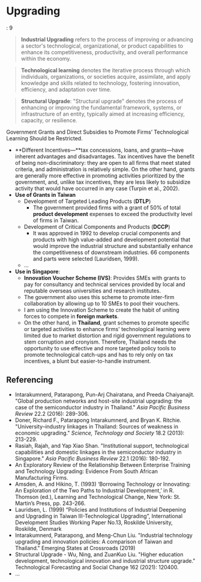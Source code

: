 # Upgrading

: 9

> **Industrial Upgrading** refers to the process of improving or advancing a sector's technological, organizational, or product capabilities to enhance its competitiveness, productivity, and overall performance within the economy.
> 

> **Technological learning** denotes the iterative process through which individuals, organizations, or societies acquire, assimilate, and apply knowledge and skills related to technology, fostering innovation, efficiency, and adaptation over time.
> 

> **Structural Upgrade**:  "Structural upgrade" denotes the process of enhancing or improving the fundamental framework, systems, or infrastructure of an entity, typically aimed at increasing efficiency, capacity, or resilience.
> 

Government Grants and Direct Subsidies to Promote Firms’ Technological Learning Should be Restricted.

- **Different Incentives—**tax concessions, loans, and grants—have inherent advantages and disadvantages. Tax incentives have the benefit of being non-discriminatory: they are open to all firms that meet stated criteria, and administration is relatively simple. On the other hand, grants are generally more effective in promoting activities prioritized by the government, and, unlike tax incentives, they are less likely to subsidize activity that would have occurred in any case (Turpin et al., 2002).
- **Use of Grants in Taiwan**
    - Development of Targeted Leading Products (**DTLP**)
        - The government provided firms with a grant of 50% of total **product development** expenses to exceed the productivity level of firms in Taiwan.
    - Development of Critical Components and Products (**DCCP**)
        - It was approved in 1992 to develop crucial components and products with high value-added and development potential that would improve the industrial structure and substantially enhance the competitiveness of downstream industries. 66 components and parts were selected (Lauridsen, 1999).
    - …
- **Use in Singapore**:
    - **Innovation Voucher Scheme (IVS)**:  Provides SMEs with grants to pay for consultancy and technical services provided by local and reputable overseas universities and research institutes.
    - The government also uses this scheme to promote inter-firm collaboration by allowing up to 10 SMEs to pool their vouchers.
    - I am using the Innovation Scheme to create the habit of uniting forces to compete in **foreign markets**.
    - On the other hand, in **Thailand**, grant schemes to promote specific or targeted activities to enhance firms' technological learning were limited due to market distortion and rigid government regulations to stem corruption and cronyism. Therefore, Thailand needs the opportunity to use effective and more targeted policy tools to promote technological catch-ups and has to rely only on tax incentives, a blunt but easier-to-handle instrument.

## Referencing

- Intarakumnerd, Patarapong, Pun-Arj Chairatana, and Preeda Chaiyanajit.  "Global production networks and host-site industrial upgrading: the case  of the semiconductor industry in Thailand." *Asia Pacific Business Review* 22.2 (2016): 289-306.
- Doner, Richard F., Patarapong Intarakumnerd, and Bryan K. Ritchie. 
"University–industry linkages in Thailand: Sources of weakness in  economic upgrading." *Science, Technology and Society* 18.2 (2013): 213-229.
- Rasiah, Rajah, and Yap Xiao Shan. "Institutional support, technological  capabilities and domestic linkages in the semiconductor industry in  Singapore." *Asia Pacific Business Review* 22.1 (2016): 180-192.
- An Exploratory Review of the Relationship Between Enterprise Training and Technology Upgrading: Evidence From South African Manufacturing Firms.
- Amsden, A. and Hikino, T. (1993) ‘Borrowing Technology or Innovating: An Exploration of the Two Paths to Industrial Development,’ in R. Thomson (ed.), Learning and Technological Change, New York: St. Martin’s Press, pp. 243-266.
- Lauridsen, L. (1999) “Policies and Institutions of Industrial Deepening and
Upgrading in Taiwan III-Technological Upgrading”, International
Development Studies Working Paper No.13, Roskilde University, Roskilde,
Denmark
- Intarakumnerd, Patarapong, and Meng-Chun Liu. "Industrial technology upgrading and innovation policies: A comparison of Taiwan and Thailand." Emerging States at Crossroads (2019)
- Structural Upgrade - Wu, Ning, and ZuanKuo Liu. "Higher education development, technological innovation and industrial structure upgrade." Technological Forecasting and Social Change 162 (2021): 120400.
- …